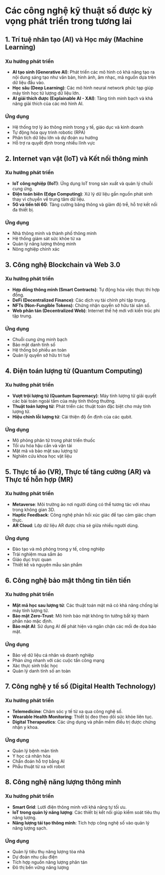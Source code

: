 
# Các công nghệ kỹ thuật số được kỳ vọng phát triển trong tương lai

## 1. Trí tuệ nhân tạo (AI) và Học máy (Machine Learning)

### Xu hướng phát triển

- **AI tạo sinh (Generative AI)**: Phát triển các mô hình có khả năng tạo ra nội dung sáng tạo như văn bản, hình ảnh, âm nhạc, mã nguồn dựa trên dữ liệu đầu vào.
- **Học sâu (Deep Learning)**: Các mô hình neural network phức tạp giúp máy tính học từ lượng dữ liệu lớn.
- **AI giải thích được (Explainable AI - XAI)**: Tăng tính minh bạch và khả năng giải thích của các mô hình AI.

### Ứng dụng

- Hệ thống trợ lý ảo thông minh trong y tế, giáo dục và kinh doanh
- Tự động hóa quy trình robotic (RPA)
- Phân tích dữ liệu lớn và dự đoán xu hướng
- Hỗ trợ ra quyết định trong nhiều lĩnh vực

## 2. Internet vạn vật (IoT) và Kết nối thông minh

### Xu hướng phát triển

- **IoT công nghiệp (IIoT)**: Ứng dụng IoT trong sản xuất và quản lý chuỗi cung ứng.
- **Điện toán biên (Edge Computing)**: Xử lý dữ liệu gần nguồn phát sinh thay vì chuyển về trung tâm dữ liệu.
- **5G và tiến tới 6G**: Tăng cường băng thông và giảm độ trễ, hỗ trợ kết nối đa thiết bị.

### Ứng dụng

- Nhà thông minh và thành phố thông minh
- Hệ thống giám sát sức khỏe từ xa
- Quản lý năng lượng thông minh
- Nông nghiệp chính xác

## 3. Công nghệ Blockchain và Web 3.0

### Xu hướng phát triển

- **Hợp đồng thông minh (Smart Contracts)**: Tự động hóa việc thực thi hợp đồng.
- **DeFi (Decentralized Finance)**: Các dịch vụ tài chính phi tập trung.
- **NFTs (Non-Fungible Tokens)**: Chứng nhận quyền sở hữu tài sản số.
- **Web phân tán (Decentralized Web)**: Internet thế hệ mới với kiến trúc phi tập trung.

### Ứng dụng

- Chuỗi cung ứng minh bạch
- Bảo mật danh tính số
- Hệ thống bỏ phiếu an toàn
- Quản lý quyền sở hữu trí tuệ

## 4. Điện toán lượng tử (Quantum Computing)

### Xu hướng phát triển

- **Vượt trội lượng tử (Quantum Supremacy)**: Máy tính lượng tử giải quyết các bài toán ngoài tầm của máy tính thông thường.
- **Thuật toán lượng tử**: Phát triển các thuật toán đặc biệt cho máy tính lượng tử.
- **Hiệu chỉnh lỗi lượng tử**: Cải thiện độ ổn định của các qubit.

### Ứng dụng

- Mô phỏng phân tử trong phát triển thuốc
- Tối ưu hóa hậu cần và vận tải
- Mật mã và bảo mật sau lượng tử
- Nghiên cứu khoa học vật liệu

## 5. Thực tế ảo (VR), Thực tế tăng cường (AR) và Thực tế hỗn hợp (MR)

### Xu hướng phát triển

- **Metaverse**: Môi trường ảo nơi người dùng có thể tương tác với nhau trong không gian 3D.
- **Haptic Feedback**: Công nghệ phản hồi xúc giác để tạo cảm giác chạm thực.
- **AR Cloud**: Lớp dữ liệu AR được chia sẻ giữa nhiều người dùng.

### Ứng dụng

- Đào tạo và mô phỏng trong y tế, công nghiệp
- Trải nghiệm mua sắm ảo
- Giáo dục trực quan
- Thiết kế và nguyên mẫu sản phẩm

## 6. Công nghệ bảo mật thông tin tiên tiến

### Xu hướng phát triển

- **Mật mã học sau lượng tử**: Các thuật toán mật mã có khả năng chống lại máy tính lượng tử.
- **Bảo mật Zero-Trust**: Mô hình bảo mật không tin tưởng bất kỳ thành phần nào mặc định.
- **Bảo mật AI**: Sử dụng AI để phát hiện và ngăn chặn các mối đe dọa bảo mật.

### Ứng dụng

- Bảo vệ dữ liệu cá nhân và doanh nghiệp
- Phản ứng nhanh với các cuộc tấn công mạng
- Xác thực sinh trắc học
- Quản lý danh tính số an toàn

## 7. Công nghệ y tế số (Digital Health Technology)

### Xu hướng phát triển

- **Telemedicine**: Chăm sóc y tế từ xa qua công nghệ số.
- **Wearable Health Monitoring**: Thiết bị đeo theo dõi sức khỏe liên tục.
- **Digital Therapeutics**: Các ứng dụng và phần mềm điều trị được chứng nhận y khoa.

### Ứng dụng

- Quản lý bệnh mãn tính
- Y học cá nhân hóa
- Chẩn đoán hỗ trợ bằng AI
- Phẫu thuật từ xa với robot

## 8. Công nghệ năng lượng thông minh

### Xu hướng phát triển

- **Smart Grid**: Lưới điện thông minh với khả năng tự tối ưu.
- **IoT trong quản lý năng lượng**: Các thiết bị kết nối giúp kiểm soát tiêu thụ năng lượng.
- **Năng lượng tái tạo thông minh**: Tích hợp công nghệ số vào quản lý năng lượng sạch.

### Ứng dụng

- Quản lý tiêu thụ năng lượng tòa nhà
- Dự đoán nhu cầu điện
- Tích hợp nguồn năng lượng phân tán
- Đô thị bền vững năng lượng